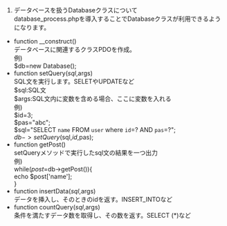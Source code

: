 1. データベースを扱うDatabaseクラスについて  
database_process.phpを導入することでDatabaseクラスが利用できるようになります。  
* function __construct()  
データベースに関連するクラスPDOを作成。  
例)  
$db=new Database();  
* function setQuery($sql,$args)  
SQL文を実行します。SELETやUPDATEなど  
$sql:SQL文  
$args:SQL文内に変数を含める場合、ここに変数を入れる  
例)  
$id=3;  
$pas="abc";  
$sql="SELECT `name` FROM `user` where `id`=? AND `pas`=?";  
$db->setQuery($sql,$id,$pas);  
* function getPost()  
setQueryメソッドで実行したsql文の結果を一つ出力  
例)  
while($post=$db->getPost()){  
echo $post['name'];  
}  
* function insertData($sql,$args)  
データを挿入し、そのときのidを返す。INSERT_INTOなど  
* function countQuery($sql,$args)  
条件を満たすデータ数を取得し、その数を返す。SELECT (*)など 
